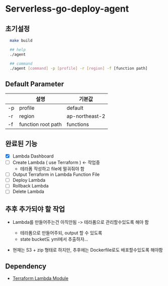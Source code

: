 # Serverless-go-deploy-agent

## 초기설정

```sh
  make build

  ## help
  ./agent

  ## command
  ./agent [command] -p [profile] -r [region] -f [function path]
```

## Default Parameter

|     | 설명               | 기본값         |
| --- | ------------------ | -------------- |
| -p  | profile            | default        |
| -r  | region             | ap-northeast-2 |
| -f  | function root path | functions      |

## 완료된 기능

- [x] Lambda Dashboard
- [ ] Create Lambda ( use Terraform ) <- 작업중
  - 테라폼 작성하고 file에 떨궈줘야 함
- [ ] Output Terraform in Lambda Function File
- [ ] Deploy Lambda
- [ ] Rollback Lambda
- [ ] Delete Lambda

## 추후 추가되야 할 작업

- Lambda를 만들어주는건 아직안됨 -> 테라폼으로 관리할수있도록 해야 함

  - 테라폼으로 만들어주되, output 할 수 있도록
  - state bucket도 yml에서 추출하자...

- 현재는 S3 + zip 형태로 하지만, 추후에는 Dockerfile로도 배포할수있도록 해야함

## Dependency

- <a href="https://registry.terraform.io/modules/zkfmapf123/lambda/lee/latest">Terraform Lambda Module</a>

